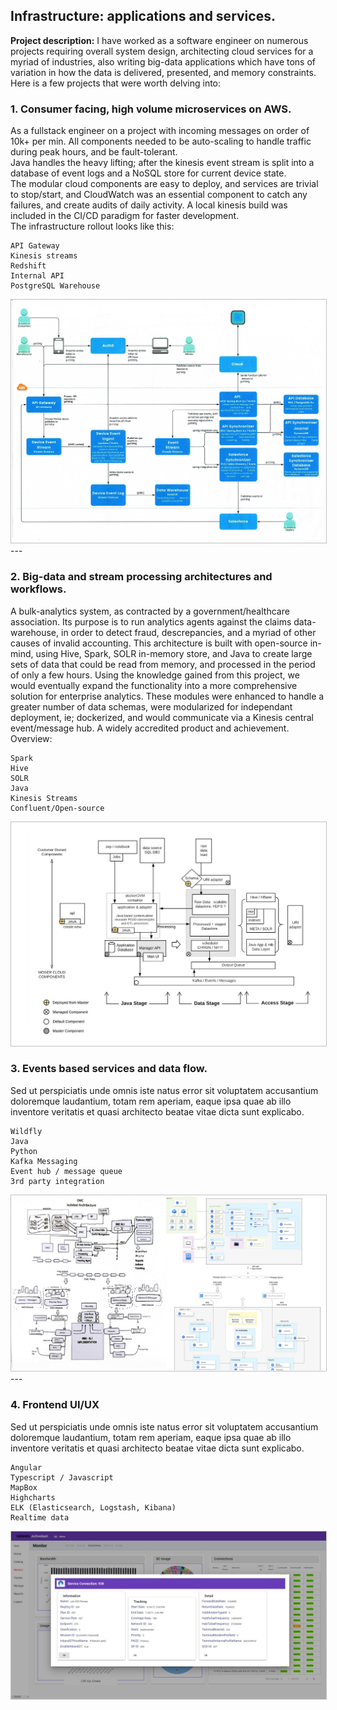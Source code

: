 ## Infrastructure: applications and services.

**Project description:** I have worked as a software engineer on numerous projects requiring overall system design, architecting cloud services for a myriad of industries, also writing big-data applications which have tons of variation in how the data is delivered, presented, and memory constraints.  Here is a few projects that were worth delving into:



### 1. Consumer facing, high volume microservices on AWS.

As a fullstack engineer on a project with incoming messages on order of 10k+ per min.  All components needed to be auto-scaling to handle traffic during peak hours, and be fault-tolerant.  
Java handles the heavy lifting; after the kinesis event stream is split into a database of event logs and a NoSQL store for current device state.  
The modular cloud components are easy to deploy, and services are trivial to stop/start, and CloudWatch was an essential component to catch any failures, and create audits of daily activity. 
A local kinesis build was included in the CI/CD paradigm for faster development.  
The infrastructure rollout looks like this:

```
API Gateway
Kinesis streams
Redshift
Internal API
PostgreSQL Warehouse
```

<img class='feature'  src="images/jacloud.jpg?raw=true"/>

<br>
---

### 2. Big-data and stream processing architectures and workflows.
A bulk-analytics system, as contracted by a government/healthcare association.  Its purpose is to run analytics agents against the claims data-warehouse, in order to detect fraud, descrepancies, and a myriad of other causes of invalid accounting.  This architecture is built with open-source in-mind, using Hive, Spark, SOLR in-memory store, and Java to create large sets of data that could be read from memory, and processed in the period of only a few hours.
Using the knowledge gained from this project, we would eventually expand the functionality into a more comprehensive solution for enterprise analytics.  These modules were enhanced to handle a greater number of data schemas, were modularized for independant deployment, ie; dockerized, and would communicate via a Kinesis central event/message hub.  A widely accredited product and achievement. 
Overview:
 
 ```
Spark
Hive
SOLR
Java
Kinesis Streams
Confluent/Open-source
```

<img class='feature' src="images/humid.jpg?raw=true"/>
<br>


### 3. Events based services and data flow.
Sed ut perspiciatis unde omnis iste natus error sit voluptatem accusantium doloremque laudantium, totam rem aperiam, eaque ipsa quae ab illo inventore veritatis et quasi architecto beatae vitae dicta sunt explicabo. 
 
 ```
Wildfly
Java
Python
Kafka Messaging
Event hub / message queue
3rd party integration
```

<img class='feature' src="images/candc.png?raw=true"/>
<br>
---

### 4. Frontend UI/UX

Sed ut perspiciatis unde omnis iste natus error sit voluptatem accusantium doloremque laudantium, totam rem aperiam, eaque ipsa quae ab illo inventore veritatis et quasi architecto beatae vitae dicta sunt explicabo. 
 
 ```
Angular 
Typescript / Javascript
MapBox
Highcharts
ELK (Elasticsearch, Logstash, Kibana)
Realtime data
```
 <img class='feature' src="images/frontend2.jpg?raw=true"/>
 
 
 <style>
.feature{
    border: 1px solid silver !important;
}
</style>